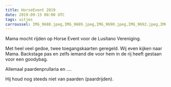 ```yaml
---
title: HorseEvent 2019
date: 2019-09-15 00:00 UTC
tags: uitjes
carroussel: IMG_9688.jpeg,IMG_9689.jpeg,IMG_9690.jpeg,IMG_9692.jpeg,IMG_9693.jpeg,IMG_9694.jpeg,IMG_9695.jpeg,IMG_9697.jpeg,IMG_9698.jpeg
---
```

Mama mocht rijden op Horse Event voor de Lusitano Vereniging. 

Met heel veel gedoe, twee toegangskaarten geregeld. Wij even kijken naar Mama.
Backstage pas en zelfs iemand die voor hem in de rij heeft gestaan voor een goodybag. 

Allemaal paardenprullaria en ....

Hij houd nog steeds niet van paarden (paardrijden).



